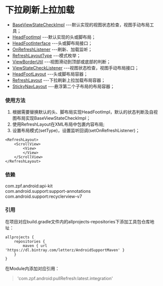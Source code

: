 下拉刷新上拉加载
=========
* [BaseViewStateCheckImpl](./src/main/java/com/zpf/refresh/util/BaseViewStateCheckImpl.java)
---默认实现的视图状态检查，视图手动布局工具；
* [HeadFootImpl](./src/main/java/com/zpf/refresh/util/HeadFootImpl.java)
---默认实现的头或脚布局；
* [HeadFootInterface](./src/main/java/com/zpf/refresh/util/HeadFootInterface.java)
---头或脚布局接口；
* [OnRefreshListener](./src/main/java/com/zpf/refresh/util/OnRefreshListener.java)
---刷新、加载监听；
* [RefreshLayoutType](./src/main/java/com/zpf/refresh/util/RefreshLayoutType.java)
---模式枚举；
* [ViewBorderUtil](./src/main/java/com/zpf/refresh/util/ViewBorderUtil.java)
---视图滑动到顶部或底部的判断；
* [ViewStateCheckListener](./src/main/java/com/zpf/refresh/ViewStateCheckListener.java)
---视图状态检查，视图手动布局接口；
* [HeadFootLayout](./src/main/java/com/zpf/refresh/view/HeadFootLayout.java)
---头或脚布局容器；
* [RefreshLayout](./src/main/java/com/zpf/refresh/view/RefreshLayout.java)
---下拉刷新上拉加载布局容器；
* [StickyNavLayout](./src/main/java/com/zpf/refresh/view/StickyNavLayout.java)
---悬浮第二个子布局的布局容器；

### 使用方法
1. 根据需要替换默认的头、脚布局实现HeadFootImpl，默认的状态判断及自视图布局实现BaseViewStateCheckImpl；
2. 使用RefreshLayout在XML布局中包裹内容布局;
3. 设置布局模式(setType)，设置监听回调(setOnRefreshListener)；
````
<RefreshLayout>
    <ScrollView>
        <View>
        </View>
    </ScrollView>
</RefreshLayout>
````
### 依赖
com.zpf.android:api-kit<br>
com.android.support:support-annotations<br>
com.android.support:recyclerview-v7<br>
### 引用
在项目对应build.gradle文件内的allprojects-repositories下添加工具包仓库地址：
``````
allprojects {
    repositories {
        maven { url 'https://dl.bintray.com/letterz/AndroidSupportMaven' }
    }
}
``````
在Module内添加对应引用：
>'com.zpf.android:pullRefresh:latest.integration'
 